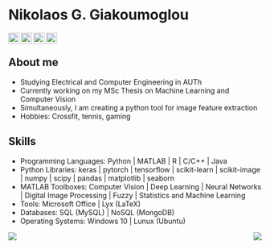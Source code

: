 # Nikolaos G. Giakoumoglou
<p align="left">
<a target="_blank" href="https://www.linkedin.com/in/nikos-g-giakoumoglou/">
  <img align="left" alt="LinkdeIN" width="22px" src="https://cdn.jsdelivr.net/npm/simple-icons@v3/icons/linkedin.svg" />
</a>
<a target="_blank" href="https://www.instagram.com/n.giakoumoglou/">
  <img align="left" alt="Instagram" width="22px" src="https://cdn.jsdelivr.net/npm/simple-icons@v3/icons/instagram.svg" />
</a>
<a target="_blank" href="mailto:ngiakoumoglou@hotmail.com">
  <img align="left" alt="Gmail" width="22px" src="https://cdn.jsdelivr.net/npm/simple-icons@v3/icons/gmail.svg" />
</a>
<a target="_blank" href="https://www.facebook.com/Nikos.Giakoumoglou98/">
  <img align="left" alt="Facebook" width="22px" src="https://cdn.jsdelivr.net/npm/simple-icons@v3/icons/facebook.svg" />
</a> </p>  
<br/>

## About me
- Studying Electrical and Computer Engineering in AUTh
- Currently working on my MSc Thesis on Machine Learning and Computer Vision
- Simultaneously, I am creating a python tool for image feature extraction
- Hobbies: Crossfit, tennis, gaming

## Skills
- Programming Languages: Python | MATLAB | R | C/C++ | Java <br/>
- Python Libraries: keras | pytorch | tensorflow | scikit-learn | scikit-image | numpy | scipy | pandas | matplotlib | seaborn <br/>
- MATLAB Toolboxes: Computer Vision | Deep Learning | Neural Networks | Digital Image Processing | Fuzzy | Statistics and Machine Learning <br/>
- Tools: Microsoft Office | Lyx (LaTeX) <br/>
- Databases: SQL (MySQL) | NoSQL (MongoDB) <br/>
- Operating Systems: Windows 10 | Lunux (Ubuntu) <br/>

<div>
<img align="right" src="https://github-readme-stats.vercel.app/api/top-langs/?username=giakou4&layout=compact" />
<img align="left" src="https://github-readme-stats.vercel.app/api?username=giakou4&show_icons=true&hide_border=true&&count_private=true&include_all_commits=true" />
<div/>
